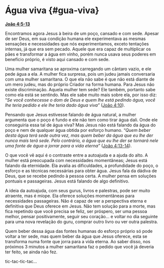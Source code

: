 # Água viva {#gua-viva}

[**João 4:5-13**](http://bibliaonline.com.br/acf/jo/4/5-13)

Encontramos agora Jesus à beira de um poço, cansado e com sede. Apesar de ser Deus, em sua condição humana ele experimentava as mesmas sensações e necessidades que nós experimentamos, exceto tentações internas, já que era sem pecado. Aquele que era capaz de multiplicar os pães e transformar a água em vinho, porém nunca usava seus poderes em benefício próprio, é visto aqui cansado e com sede.

Uma mulher samaritana se aproxima carregando um cântaro vazio, e ele pede água a ela. A mulher fica surpresa, pois um judeu jamais conversaria com uma mulher samaritana. O que ela não sabe é que não está diante de um mero judeu, mas do próprio Criador na forma humana. Para Jesus não existe discriminação. Aquela mulher tem sede? Ele também, portanto sabe como ela está se sentindo. Mas ele sabe muito mais sobre ela, por isso diz: “_Se você conhecesse o dom de Deus e quem lhe está pedindo água, você lhe teria pedido e ele lhe teria dado água viva”_ ([João 4:10](http://bibliaonline.com.br/acf/jo/4/10)).

Pensando que Jesus estivesse falando de água natural, a mulher argumenta que o poço é fundo e ele não tem como tirar água dali. Onde ele conseguiria essa tal de água viva? Mas Jesus não está falando da água do poço e nem de qualquer água obtida por esforço humano. “_Quem beber desta água terá sede outra vez, mas quem beber da água que eu lhe der nunca mais terá sede. Pelo contrário, a água que eu lhe der se tornará nele uma fonte de água a jorrar para a vida eterna”_ ([João 4:13-14](http://bibliaonline.com.br/acf/jo/4/13-14)).

O que você vê aqui é o contraste entre a autoajuda e a ajuda do alto. A mulher está preocupada com necessidades momentâneas; Jesus está falando da eternidade. Ela avalia as dificuldades, a profundidade do poço, o esforço e as técnicas necessárias para obter água. Jesus fala da dádiva de Deus, que se recebe pedindo à pessoa certa. A mulher pensa em soluções pontuais e passageiras. Jesus está falando de algo definitivo.

A ideia da autoajuda, com seus gurus, livros e palestras, pode ser muito atraente, mas é míope. Ela oferece soluções momentâneas para necessidades passageiras. Não é capaz de ver a perspectiva eterna e definitiva que Deus oferece em Jesus. Não tem solução para a morte, mas fica repetindo que você precisa se feliz, ser próspero, ser uma pessoa melhor, pensar positivamente, seguir seu coração... e voltar no dia seguinte para uma nova revelação do guru, comprar outro livro ou ver outra palestra.

Quem beber dessa água das fontes humanas do esforço próprio só pode voltar a ter sede, mas quem beber da água que Jesus oferece, esta se transforma numa fonte que jorra para a vida eterna. Ao saber disso, nos próximos 3 minutos a mulher samaritana faz o pedido que você já deveria ter feito, se ainda não fez.

tic-tac-tic-tac...